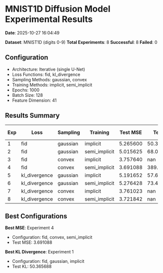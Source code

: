# MNIST1D Diffusion Model Experimental Results

**Date**: 2025-10-27 16:04:49

**Dataset**: MNIST1D (digits 0-9)
**Total Experiments**: 8
**Successful**: 8
**Failed**: 0

## Configuration

- Architecture: Iterative (single U-Net)
- Loss Functions: fid, kl_divergence
- Sampling Methods: gaussian, convex
- Training Methods: implicit, semi_implicit
- Epochs: 1000
- Batch Size: 128
- Feature Dimension: 41

## Results Summary

| Exp | Loss | Sampling | Training | Test MSE | Test KL | Runtime (s) |
|-----|------|----------|----------|----------|---------|-------------|
| 1 | fid | gaussian | implicit | 5.265600 | 50.365688 | 667.6 |
| 2 | fid | gaussian | semi_implicit | 5.015625 | 68.022270 | 121.5 |
| 3 | fid | convex | implicit | 3.757640 | nan | 697.1 |
| 4 | fid | convex | semi_implicit | 3.691088 | 389.608795 | 127.0 |
| 5 | kl_divergence | gaussian | implicit | 5.191652 | 57.600277 | 733.2 |
| 6 | kl_divergence | gaussian | semi_implicit | 5.276428 | 73.443291 | 122.3 |
| 7 | kl_divergence | convex | implicit | 3.761023 | nan | 760.9 |
| 8 | kl_divergence | convex | semi_implicit | 3.721842 | nan | 126.9 |

## Best Configurations

**Best MSE**: Experiment 4
- Configuration: fid, convex, semi_implicit
- Test MSE: 3.691088

**Best KL Divergence**: Experiment 1
- Configuration: fid, gaussian, implicit
- Test KL: 50.365688

